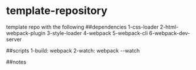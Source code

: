 # template-repository

template repo with the following
##dependencies
1-css-loader
2-html-webpack-plugin
3-style-loader
4-webpack
5-webpack-cli
6-webpack-dev-server

##scripts
1-build: webpack
2-watch: webpack --watch

##notes
